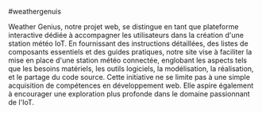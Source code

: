 #weathergenuis

Weather Genius, notre projet web, se distingue en tant que plateforme interactive dédiée à accompagner les utilisateurs dans la création d'une station météo IoT. En fournissant des instructions détaillées, des listes de composants essentiels et des guides pratiques, notre site vise à faciliter la mise en place d'une station météo connectée, englobant les aspects tels que les besoins matériels, les outils logiciels, la modélisation, la réalisation, et le partage du code source. Cette initiative ne se limite pas à une simple acquisition de compétences en développement web. Elle aspire également à encourager une exploration plus profonde dans le domaine passionnant de l'IoT.
